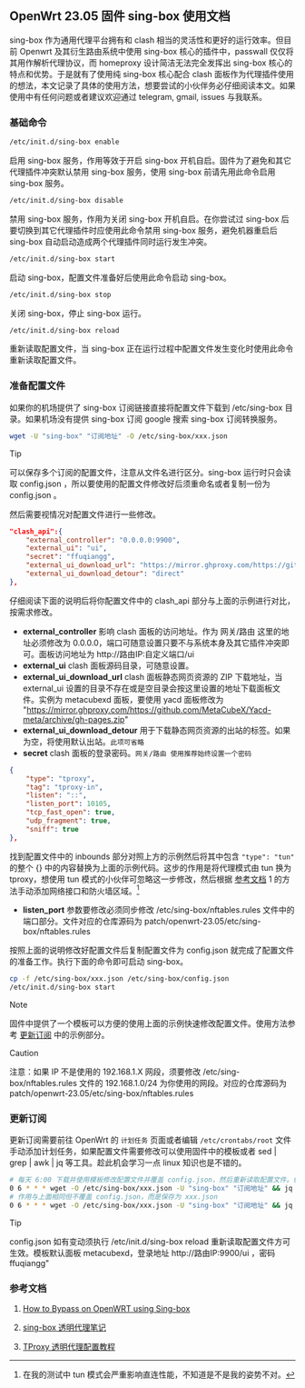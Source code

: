 ## OpenWrt 23.05 固件 sing-box 使用文档

sing-box 作为通用代理平台拥有和 clash 相当的灵活性和更好的运行效率。但目前 Openwrt 及其衍生路由系统中使用 sing-box 核心的插件中，passwall 仅仅将其用作解析代理协议，而 homeproxy 设计简洁无法完全发挥出 sing-box 核心的特点和优势。于是就有了使用纯 sing-box 核心配合 clash 面板作为代理插件使用的想法，本文记录了具体的使用方法，想要尝试的小伙伴务必仔细阅读本文。如果使用中有任何问题或者建议欢迎通过 telegram, gmail, issues 与我联系。

### 基础命令

```bash
/etc/init.d/sing-box enable
```
启用 sing-box 服务，作用等效于开启 sing-box 开机自启。固件为了避免和其它代理插件冲突默认禁用 sing-box 服务，使用 sing-box 前请先用此命令启用 sing-box 服务。

```bash
/etc/init.d/sing-box disable
```
禁用 sing-box 服务，作用为关闭 sing-box 开机自启。在你尝试过 sing-box 后要切换到其它代理插件时应使用此命令禁用 sing-box 服务，避免机器重启后 sing-box 自动启动造成两个代理插件同时运行发生冲突。

```bash
/etc/init.d/sing-box start
```
启动 sing-box，配置文件准备好后使用此命令启动 sing-box。

```bash
/etc/init.d/sing-box stop
```
关闭 sing-box，停止 sing-box 运行。

```bash
/etc/init.d/sing-box reload
```
重新读取配置文件，当 sing-box 正在运行过程中配置文件发生变化时使用此命令重新读取配置文件。

### 准备配置文件

如果你的机场提供了 sing-box 订阅链接直接将配置文件下载到 /etc/sing-box 目录。如果机场没有提供 sing-box 订阅 google 搜索 sing-box 订阅转换服务。

```bash
wget -U "sing-box" "订阅地址" -O /etc/sing-box/xxx.json
```

> [!TIP]
> 可以保存多个订阅的配置文件，注意从文件名进行区分。sing-box 运行时只会读取 config.json ，所以要使用的配置文件修改好后须重命名或者复制一份为 config.json 。

然后需要视情况对配置文件进行一些修改。

```json
"clash_api":{ 
    "external_controller": "0.0.0.0:9900",
    "external_ui": "ui",
    "secret": "ffuqiangg",
    "external_ui_download_url": "https://mirror.ghproxy.com/https://github.com/MetaCubeX/metacubexd/archive/gh-pages.zip",
    "external_ui_download_detour": "direct"
},
```

仔细阅读下面的说明后将你配置文件中的 clash_api 部分与上面的示例进行对比，按需求修改。 
- **external_controller** 影响 clash 面板的访问地址。作为 网关/路由 这里的地址必须修改为 0.0.0.0，端口可随意设置只要不与系统本身及其它插件冲突即可。面板访问地址为 http://路由IP:自定义端口/ui
- **external_ui** clash 面板源码目录，可随意设置。
- **external_ui_download_url** clash 面板静态网页资源的 ZIP 下载地址，当 external_ui 设置的目录不存在或是空目录会按这里设置的地址下载面板文件。实例为 metacubexd 面板，要使用 yacd 面板修改为 "https://mirror.ghproxy.com/https://github.com/MetaCubeX/Yacd-meta/archive/gh-pages.zip"
- **external_ui_download_detour** 用于下载静态网页资源的出站的标签。如果为空，将使用默认出站。`此项可省略`
- **secret** clash 面板的登录密码。`网关/路由 使用推荐始终设置一个密码`

```json
{
    "type": "tproxy",
    "tag": "tproxy-in",
    "listen": "::",
    "listen_port": 10105,
    "tcp_fast_open": true,
    "udp_fragment": true,
    "sniff": true
},
```

找到配置文件中的 inbounds 部分对照上方的示例然后将其中包含 `"type": "tun"` 的整个 {} 中的内容替换为上面的示例代码。这步的作用是将代理模式由 tun 换为 tproxy，想使用 tun 模式的小伙伴可忽略这一步修改，然后根据 [参考文档](https://github.com/ffuqiangg/build_openwrt/blob/main/docs/sing-box.md#参考文档) 1 的方法手动添加网络接口和防火墙区域。[^1]  
- **listen_port** 参数要修改必须同步修改 /etc/sing-box/nftables.rules 文件中的端口部分。文件对应的仓库源码为 patch/openwrt-23.05/etc/sing-box/nftables.rules

[^1]: 在我的测试中 tun 模式会严重影响直连性能，不知道是不是我的姿势不对。

按照上面的说明修改好配置文件后复制配置文件为 config.json 就完成了配置文件的准备工作。执行下面的命令即可启动 sing-box。

```bash
cp -f /etc/sing-box/xxx.json /etc/sing-box/config.json
/etc/init.d/sing-box start
```

> [!NOTE]
> 固件中提供了一个模板可以方便的使用上面的示例快速修改配置文件。使用方法参考 [更新订阅](https://github.com/ffuqiangg/build_openwrt/blob/main/docs/sing-box.md#更新订阅) 中的示例部分。

> [!CAUTION]
> 注意：如果 IP 不是使用的 192.168.1.X 网段，须要修改 /etc/sing-box/nftables.rules 文件的 192.168.1.0/24 为你使用的网段。对应的仓库源码为 patch/openwrt-23.05/etc/sing-box/nftables.rules

### 更新订阅

更新订阅需要前往 OpenWrt 的 `计划任务` 页面或者编辑 `/etc/crontabs/root` 文件手动添加计划任务，如果配置文件需要修改可以使用固件中的模板或者 sed | grep | awk | jq 等工具。趁此机会学习一点 linux 知识也是不错的。

```bash
# 每天 6:00 下载并使用模板修改配置文件并覆盖 config.json，然后重新读取配置文件。( xxx.json 仍为机场提供的原始配置文件 ）
0 6 * * * wget -O /etc/sing-box/xxx.json -U "sing-box" "订阅地址" && jq -s add /etc/sing-box/xxx.json /etc/sing-box/template.json > /etc/sing-box/config.json && /etc/init.d/sing-box reload
# 作用与上面相同但不覆盖 config.json，而是保存为 xxx.json
0 6 * * * wget -O /etc/sing-box/xxx.json -U "sing-box" "订阅地址" && jq -s add /etc/sing-box/xxx.json /etc/sing-box/template.json > /etc/sing-box/tmp && mv /etc/sing-box/tmp /etc/sing-box/xxx.json
```

> [!TIP]
> config.json 如有变动须执行 /etc/init.d/sing-box reload 重新读取配置文件方可生效。模板默认面板 metacubexd，登录地址 http://路由IP:9900/ui ，密码 ffuqiangg"

### 参考文档

1. [How to Bypass on OpenWRT using Sing-box](https://github.com/rezconf/Sing-box/wiki/How-to-Run)

2. [sing-box 透明代理笔记](https://idev.dev/proxy/sing-box-tproxy.html)

3. [TProxy 透明代理配置教程](https://xtls.github.io/document/level-2/tproxy_ipv4_and_ipv6.html)
